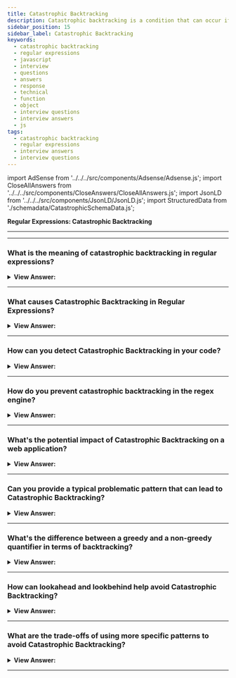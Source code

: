 ```yaml
---
title: Catastrophic Backtracking
description: Catastrophic backtracking is a condition that can occur if you are checking a (usually long) string against a complex regular expression.
sidebar_position: 15
sidebar_label: Catastrophic Backtracking
keywords:
  - catastrophic backtracking
  - regular expressions
  - javascript
  - interview
  - questions
  - answers
  - response
  - technical
  - function
  - object
  - interview questions
  - interview answers
  - js
tags:
  - catastrophic backtracking
  - regular expressions
  - interview answers
  - interview questions
---
```


import AdSense from '../../../src/components/Adsense/Adsense.js';
import CloseAllAnswers from '../../../src/components/CloseAnswers/CloseAllAnswers.js';
import JsonLD from '../../../src/components/JsonLD/JsonLD.js';
import StructuredData from './schemadata/CatastrophicSchemaData.js';

<JsonLD data={StructuredData} />

<head>
  <title>Catastrophic Backtracking | Regular Expressions Questions</title>
</head>

**Regular Expressions: Catastrophic Backtracking**

---

<AdSense />

---

<CloseAllAnswers />

### What is the meaning of catastrophic backtracking in regular expressions?

<details>
  <summary><strong>View Answer:</strong></summary>
  <div>
  <div><strong>Interview Response:</strong> Catastrophic backtracking in regular expressions occurs when the regex engine exhaustively explores all possible combinations in a string due to a complex pattern, causing performance issues.
    </div><br />
  <div><strong>Technical Response:</strong> Catastrophic backtracking is a condition that can occur if you are checking a (usually long) string against a complex regular expression. The problem usually occurs if something towards the end of the string causes the string not to match. This problem is common in some browsers like Firefox and can happen on the server-side. We should note that catastrophic backtracking is a runaway regular expression.
    </div><br />
  <div><strong className="codeExample">Code Example:</strong><br /><br />

  <div></div>

```js
// Example: Catastrophic Backtracking
let regexp = /^(\d+)*$/;

let str = '012345678901234567890123456789z';

// will take a very long time (careful!)
console.log(regexp.test(str));
```

  </div>
  </div>
</details>

---

### What causes Catastrophic Backtracking in Regular Expressions?

<details>
  <summary><strong>View Answer:</strong></summary>
  <div>
  <div><strong>Interview Response:</strong> Catastrophic backtracking is caused by complex regular expressions with excessive, nested quantifiers, or ambiguous patterns, which force the regex engine to try and retry many matching paths, leading to severe performance issues.
  </div>
  </div>
</details>

---

### How can you detect Catastrophic Backtracking in your code?

<details>
  <summary><strong>View Answer:</strong></summary>
  <div>
  <div><strong>Interview Response:</strong> Detecting catastrophic backtracking in JavaScript can be challenging. Often, it manifests as significant slowdowns or freezing during regex execution, especially when matching against long strings with complex or ambiguous patterns.
  </div>
  </div>
</details>

---

### How do you prevent catastrophic backtracking in the regex engine?

<details>
  <summary><strong>View Answer:</strong></summary>
  <div>
  <div><strong>Interview Response:</strong> To prevent catastrophic backtracking in regex, avoid using excessive or nested quantifiers and ambiguity in patterns. We can use possessive quantifiers or atomic grouping where appropriate. Implement non-capturing groups when capturing isn't necessary. It's also crucial to leverage lookahead and lookbehind assertions effectively.
    </div><br />
  <div><strong className="codeExample">Code Example:</strong><br /><br />

  <div></div>

```javascript
const regex = /(\d+)+([a-z]+)+/i;
```

This will work in most cases, but because it has nested quantifiers, it might suffer from catastrophic backtracking if the string is long and doesn't match the pattern.

Here's how we can improve it:

**1. Remove unnecessary quantifiers**:

```javascript
const regex = /\d+[a-z]+/i;
```

In this case, we don't need the `+` after the groups, because `\d+` already matches one or more digits, and `[a-z]+` matches one or more letters.

**2. Simulating atomic grouping**:

Atomic groups are not supported in JavaScript, but can be simulated to some extent. If we know that once we have a match of numbers, there's no need to backtrack into it, we can use a positive lookahead to simulate an atomic group:

```javascript
const regex = /(?=\d+)(\d+)(?=[a-z]+)([a-z]+)/i;
```

In this case, `(?=\d+)` is a positive lookahead that asserts that what follows is one or more digits. Once this is satisfied, the engine won't backtrack into this group. The same applies to `(?=[a-z]+)`, which asserts that what follows is one or more letters.

**3. Simulating possessive quantifiers**:

Possessive quantifiers are also not natively supported in JavaScript. However, they can be simulated using a positive lookahead. A possessive quantifier, once it matches something, won't give it back. This can be useful to prevent backtracking:

```javascript
const regex = /(?=(\d+))\d+(?=(\d+))[a-z]+/i;
```

In this case, `(?=(\d+))\d+` is simulating a possessive quantifier: it matches one or more digits and doesn't allow backtracking into this group. The same does not apply to the letter group as it is not preceded by a lookahead.

Keep in mind these are complex solutions for problems that might be easier solved by simplifying and optimizing your regex pattern to your specific needs, so they should only be used when necessary.

---

:::note
**Note:** Please note, JavaScript doesn't natively support atomic groups, so in practical cases, you can use other strategies like replacing `*` with `*?` to make it non-greedy, or use lookahead and lookbehind assertions.
:::

  </div>
  </div>
</details>

---

### What's the potential impact of Catastrophic Backtracking on a web application?

<details>
  <summary><strong>View Answer:</strong></summary>
  <div>
  <div><strong>Interview Response:</strong> Catastrophic backtracking in a web application can cause significant performance issues, leading to slow response times, unresponsiveness, and even application crashes, negatively affecting user experience and scalability.
  </div>
  </div>
</details>

---

### Can you provide a typical problematic pattern that can lead to Catastrophic Backtracking?

<details>
  <summary><strong>View Answer:</strong></summary>
  <div>
  <div><strong>Interview Response:</strong> A typical problematic pattern leading to catastrophic backtracking in JavaScript could be a nested quantifier like /(a+)*b/. If the string doesn't contain 'b', this can lead to excessive backtracking.
  </div>
  </div>
</details>

---

### What's the difference between a greedy and a non-greedy quantifier in terms of backtracking?

<details>
  <summary><strong>View Answer:</strong></summary>
  <div>
  <div><strong>Interview Response:</strong> Greedy quantifiers try to match as much as possible and backtrack if needed, while non-greedy ones match as little as possible, reducing backtracking.
  </div>
  </div>
</details>

---

### How can lookahead and lookbehind help avoid Catastrophic Backtracking?

<details>
  <summary><strong>View Answer:</strong></summary>
  <div>
  <div><strong>Interview Response:</strong> Lookahead and lookbehind can assert what follows or precedes without consuming characters, providing more control and reducing unnecessary backtracking.
  </div>
  </div>
</details>

---

### What are the trade-offs of using more specific patterns to avoid Catastrophic Backtracking?

<details>
  <summary><strong>View Answer:</strong></summary>
  <div>
  <div><strong>Interview Response:</strong> More specific patterns can reduce backtracking but might also decrease the versatility of the regex, making it less general-purpose.
  </div>
  </div>
</details>

---
